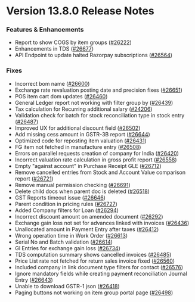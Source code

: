 # Version 13.8.0 Release Notes

### Features & Enhancements
- Report to show COGS by item groups ([#26222](https://github.com/nts/prodman/pull/26222))
- Enhancements in TDS ([#26677](https://github.com/nts/prodman/pull/26677))
- API Endpoint to update halted Razorpay subscriptions ([#26564](https://github.com/nts/prodman/pull/26564))

### Fixes
- Incorrect bom name ([#26600](https://github.com/nts/prodman/pull/26600))
- Exchange rate revaluation posting date and precision fixes ([#26651](https://github.com/nts/prodman/pull/26651))
- POS item cart dom updates ([#26460](https://github.com/nts/prodman/pull/26460))
- General Ledger report not working with filter group by ([#26439](https://github.com/nts/prodman/pull/26438))
- Tax calculation for Recurring additional salary ([#24206](https://github.com/nts/prodman/pull/24206))
- Validation check for batch for stock reconciliation type in stock entry ([#26487](https://github.com/nts/prodman/pull/26487))
- Improved UX for additional discount field ([#26502](https://github.com/nts/prodman/pull/26502))
- Add missing cess amount in GSTR-3B report ([#26644](https://github.com/nts/prodman/pull/26644))
- Optimized code for reposting item valuation ([#26431](https://github.com/nts/prodman/pull/26431))
- FG item not fetched in manufacture entry ([#26508](https://github.com/nts/prodman/pull/26508))
- Errors on parallel requests creation of company for India  ([#26420](https://github.com/nts/prodman/pull/26420))
- Incorrect valuation rate calculation in gross profit report ([#26558](https://github.com/nts/prodman/pull/26558))
- Empty "against account" in Purchase Receipt GLE ([#26712](https://github.com/nts/prodman/pull/26712))
- Remove cancelled entries from Stock and Account Value comparison report ([#26721](https://github.com/nts/prodman/pull/26721))
- Remove manual permission checking ([#26691](https://github.com/nts/prodman/pull/26691))
- Delete child docs when parent doc is deleted ([#26518](https://github.com/nts/prodman/pull/26518))
- GST Reports timeout issue ([#26646](https://github.com/nts/prodman/pull/26646))
- Parent condition in pricing rules ([#26727](https://github.com/nts/prodman/pull/26727))
- Added Company filters for Loan ([#26294](https://github.com/nts/prodman/pull/26294))
- Incorrect discount amount on amended document ([#26292](https://github.com/nts/prodman/pull/26292))
- Exchange gain loss not set for advances linked with invoices ([#26436](https://github.com/nts/prodman/pull/26436))
- Unallocated amount in Payment Entry after taxes ([#26412](https://github.com/nts/prodman/pull/26412))
- Wrong operation time in Work Order ([#26613](https://github.com/nts/prodman/pull/26613))
- Serial No and Batch validation ([#26614](https://github.com/nts/prodman/pull/26614))
- Gl Entries for exchange gain loss ([#26734](https://github.com/nts/prodman/pull/26734))
- TDS computation summary shows cancelled invoices ([#26485](https://github.com/nts/prodman/pull/26485))
- Price List rate not fetched for return sales invoice fixed ([#26560](https://github.com/nts/prodman/pull/26560))
- Included company in link document type filters for contact ([#26576](https://github.com/nts/prodman/pull/26576))
- Ignore mandatory fields while creating payment reconciliation Journal Entry ([#26643](https://github.com/nts/prodman/pull/26643))
- Unable to download GSTR-1 json ([#26418](https://github.com/nts/prodman/pull/26418))
- Paging buttons not working on item group portal page ([#26498](https://github.com/nts/prodman/pull/26498))
